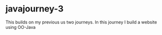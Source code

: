 # javajourney-3
This builds on my previous us two journeys. In this journey I build a website using OO-Java
